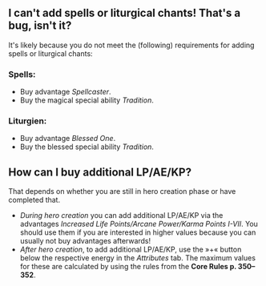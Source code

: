 ## I can't add spells or liturgical chants! That's a bug, isn't it?

It's likely because you do not meet the (following) requirements for adding spells or liturgical chants:

### Spells:

- Buy advantage *Spellcaster*.
- Buy the magical special ability *Tradition*.

### Liturgien:

* Buy advantage *Blessed One*.
* Buy the blessed special ability *Tradition*.

## How can I buy additional LP/AE/KP?

That depends on whether you are still in hero creation phase or have completed that.

* *During hero creation* you can add additional LP/AE/KP via the advantages *Increased Life Points/Arcane Power/Karma Points I-VII*. You should use them if you are interested in higher values because you can usually not buy advantages afterwards!
* *After hero creation*, to add additional LP/AE/KP, use the &raquo;+&laquo; button below the respective energy in the *Attributes* tab. The maximum values for these are calculated by using the rules from the **Core Rules p. 350&ndash;352**.
